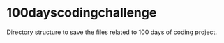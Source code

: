 # 100dayscodingchallenge
Directory structure to save the files related to 100 days of coding project. 
